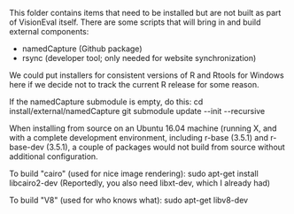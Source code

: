 This folder contains items that need to be installed but are not built
as part of VisionEval itself.  There are some scripts that will bring
in and build external components:

* namedCapture (Github package)
* rsync (developer tool; only needed for website synchronization)

We could put installers for consistent versions of R and Rtools for
Windows here if we decide not to track the current R release for some
reason.

If the namedCapture submodule is empty, do this:
cd install/external/namedCapture
git submodule update --init --recursive

When installing from source on an Ubuntu 16.04 machine (running X,
and with a complete development environment, including r-base (3.5.1)
and r-base-dev (3.5.1), a couple of packages would not build from source
without additional configuration.

To build "cairo" (used for nice image rendering):
sudo apt-get install libcairo2-dev
(Reportedly, you also need libxt-dev, which I already had)

To build "V8" (used for who knows what):
sudo apt-get libv8-dev

